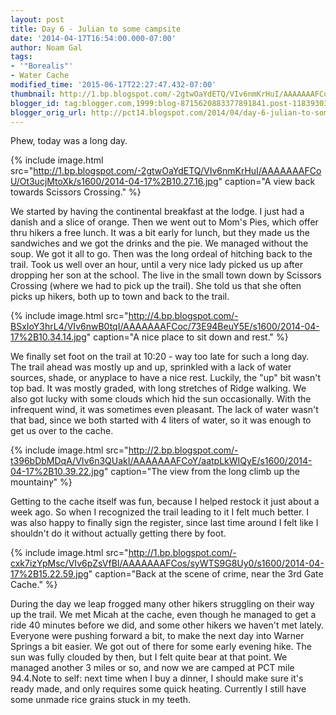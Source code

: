 ```yaml
---
layout: post
title: Day 6 - Julian to some campsite
date: '2014-04-17T16:54:00.000-07:00'
author: Noam Gal
tags:
- '"Borealis"'
- Water Cache
modified_time: '2015-06-17T22:27:47.432-07:00'
thumbnail: http://1.bp.blogspot.com/-2gtwOaYdETQ/VIv6nmKrHuI/AAAAAAAFCoU/Ot3ucjMtoXk/s72-c/2014-04-17%2B10.27.16.jpg
blogger_id: tag:blogger.com,1999:blog-8715620883377891841.post-1183930373514589372
blogger_orig_url: http://pct14.blogspot.com/2014/04/day-6-julian-to-some-campsite.html
---
```

Phew, today was a long day.

{% include image.html src="http://1.bp.blogspot.com/-2gtwOaYdETQ/VIv6nmKrHuI/AAAAAAAFCoU/Ot3ucjMtoXk/s1600/2014-04-17%2B10.27.16.jpg" caption="A view back towards Scissors Crossing." %}

We started by having the continental breakfast at the lodge. I just had a danish and a slice of orange. Then we went out to Mom's Pies, which offer thru hikers a free lunch. It was a bit early for lunch, but they made us the sandwiches and we got the drinks and the pie. We managed without the soup. We got it all to go. Then was the long ordeal of hitching back to the trail. Took us well over an hour, until a very nice lady picked us up after dropping her son at the school. The live in the small town down by Scissors Crossing (where we had to pick up the trail). She told us that she often picks up hikers, both up to town and back to the trail.

{% include image.html src="http://4.bp.blogspot.com/-BSxIoY3hrL4/VIv6nwB0tqI/AAAAAAAFCoc/73E94BeuY5E/s1600/2014-04-17%2B10.34.14.jpg" caption="A nice place to sit down and rest." %}

We finally set foot on the trail at 10:20 - way too late for such a long day. The trail ahead was mostly up and up, sprinkled with a lack of water sources, shade, or anyplace to have a nice rest. Luckily, the "up" bit wasn't top bad. It was mostly graded, with long stretches of Ridge walking. We also got lucky with some clouds which hid the sun occasionally. With the infrequent wind, it was sometimes even pleasant. The lack of water wasn't that bad, since we both started with 4 liters of water, so it was enough to get us over to the cache.

{% include image.html src="http://2.bp.blogspot.com/-t396bDbMDqA/VIv6n3QUakI/AAAAAAAFCoY/aatpLkWIQyE/s1600/2014-04-17%2B10.39.22.jpg" caption="The view from the long climb up the mountainץ" %}

Getting to the cache itself was fun, because I helped restock it just about a week ago. So when I recognized the trail leading to it I felt much better. I was also happy to finally sign the register, since last time around I felt like I shouldn't do it without actually getting there by foot.

{% include image.html src="http://1.bp.blogspot.com/-cxk7izYpMsc/VIv6pZsVfBI/AAAAAAAFCos/syWTS9G8Uy0/s1600/2014-04-17%2B15.22.59.jpg" caption="Back at the scene of crime, near the 3rd Gate Cache." %}

During the day we leap frogged many other hikers struggling on their way up the trail. We met Micah at the cache, even though he managed to get a ride 40 minutes before we did, and some other hikers we haven't met lately. Everyone were pushing forward a bit, to make the next day into Warner Springs a bit easier. We got out of there for some early evening hike. The sun was fully clouded by then, but I felt quite bear at that point. We managed another 3 miles or so, and now we are camped at PCT mile 94.4.Note to self: next time when I buy a dinner, I should make sure it's ready made, and only requires some quick heating. Currently I still have some unmade rice grains stuck in my teeth.
